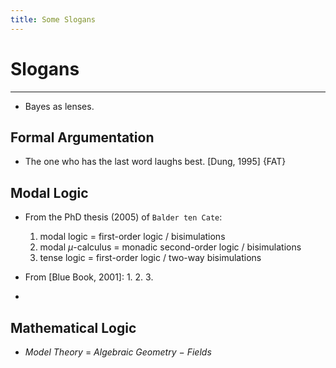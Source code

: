 ```yaml
---
title: Some Slogans
--- 
```


# Slogans

---

- Bayes as lenses.


## Formal Argumentation

- The one who has the last word laughs best. [Dung, 1995] {FAT}





## Modal Logic
- From the PhD thesis (2005) of `Balder ten Cate`:
    1. modal logic $=$ first-order logic / bisimulations
    2. modal $\mu$-calculus $=$ monadic second-order logic / bisimulations
    3. tense logic $=$ first-order logic / two-way bisimulations

- From [Blue Book, 2001]:
    1. 
    2. 
    3. 

- 




## Mathematical Logic
- *Model Theory* $=$ *Algebraic Geometry*  $-$  *Fields*


